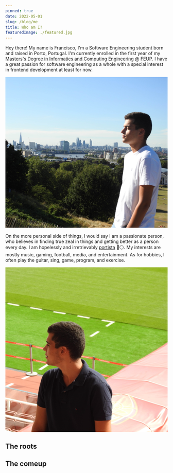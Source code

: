 ```yaml
---
pinned: true
date: 2022-05-01
slug: /blog/me
title: Who am I?
featuredImage: ./featured.jpg
---
```


Hey there! My name is Francisco, I'm a Software Engineering student born and raised in Porto, Portugal. I'm currently enrolled in the first year of my [Masters's Degree in Informatics and Computing Engineering](https://sigarra.up.pt/feup/en/CUR_GERAL.CUR_PLANOS_ESTUDOS_VIEW?pv_plano_id=31204&pv_ano_lectivo=2021) @ [FEUP](https://sigarra.up.pt/feup/en/web_page.inicial). I have a great passion for software engineering as a whole with a special interest in frontend development at least for now.

![me](./featured.jpg)

On the more personal side of things, I would say I am a passionate person, who believes in finding true zeal in things and getting better as a person every day. I am hopelessly and irretrievably [portista](https://twitter.com/FCPorto) 🔵⚪. My interests are mostly music, gaming, football, media, and entertainment. As for hobbies, I often play the guitar, sing, game, program, and exercise.

![me](../../../../static/images/hero/hero1.jpg)

## The roots

## The comeup
